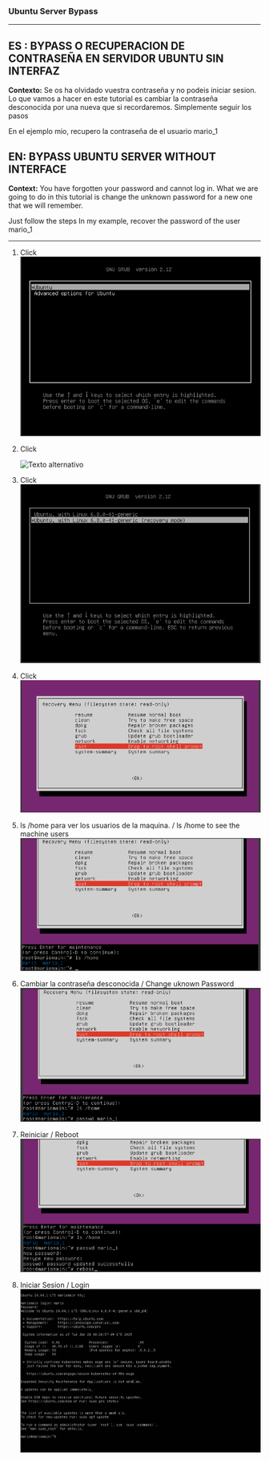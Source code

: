 ### Ubuntu Server Bypass

--------------------------------------------------------
  


## ES : BYPASS O RECUPERACION DE CONTRASEÑA EN SERVIDOR UBUNTU SIN INTERFAZ

**Contexto:** Se os ha olvidado vuestra contraseña y no podeis iniciar sesion. Lo que vamos a hacer en este tutorial es cambiar la contraseña desconocida por una nueva que si recordaremos.
Simplemente seguir los pasos 

En el ejemplo mio, recupero la contraseña de el usuario mario_1 


## EN: BYPASS UBUNTU SERVER WITHOUT INTERFACE          

**Context:** You have forgotten your password and cannot log in. What we are going to do in this tutorial is change the unknown password for a new one that we will remember. 

Just follow the steps In my example, recover the password of the user mario_1

--------------------------------------------------------


1.  Click
     ![Texto alternativo](Captura.PNG)


2.  Click
   
     ![Texto alternativo](Captura1.PNG)


3. Click
     ![Texto alternativo](Captura2.PNG)

        
4.  Click 
     ![Texto alternativo](Captura3.PNG)

 
5. ls /home para ver los usuarios de la maquina.    /  	 ls /home to see the machine users
     ![Texto alternativo](Captura4.PNG)

 

6. Cambiar la contraseña desconocida  	/ 	Change uknown Password
     ![Texto alternativo](Captura5.PNG)

 
7. Reiniciar 	/	 Reboot
    ![Texto alternativo](Captura6.PNG)

 

10. Iniciar Sesion	 / 	Login
   ![Texto alternativo](Captura7.PNG)

 
